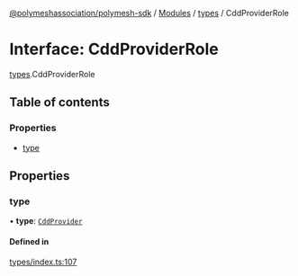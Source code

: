[@polymeshassociation/polymesh-sdk](../README.md) / [Modules](../modules.md) / [types](../modules/types.md) / CddProviderRole

# Interface: CddProviderRole

[types](../modules/types.md).CddProviderRole

## Table of contents

### Properties

- [type](types.CddProviderRole.md#type)

## Properties

### type

• **type**: [`CddProvider`](../enums/types.RoleType.md#cddprovider)

#### Defined in

[types/index.ts:107](https://github.com/PolymathNetwork/polymesh-sdk/blob/31dfa0dc/src/types/index.ts#L107)
